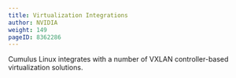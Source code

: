 ```yaml
---
title: Virtualization Integrations
author: NVIDIA
weight: 149
pageID: 8362286
---
```

Cumulus Linux integrates with a number of VXLAN controller-based
virtualization solutions.
